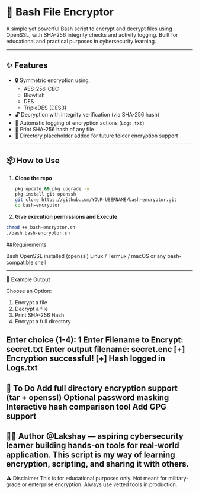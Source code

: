 # 🔐 Bash File Encryptor

A simple yet powerful Bash script to encrypt and decrypt files using OpenSSL, with SHA-256 integrity checks and activity logging. Built for educational and practical purposes in cybersecurity learning.

---

## ✨ Features

- 🔒 Symmetric encryption using:
  - AES-256-CBC
  - Blowfish
  - DES
  - TripleDES (DES3)
- 🔓 Decryption with integrity verification (via SHA-256 hash)
- 🧾 Automatic logging of encryption actions (`Logs.txt`)
- 🧮 Print SHA-256 hash of any file
- 📁 Directory placeholder added for future folder encryption support

---

## 📦 How to Use

1. **Clone the repo**
   ```bash
   pkg update && pkg upgrade -y
   pkg install git openssh 
   git clone https://github.com/YOUR-USERNAME/bash-encryptor.git
   cd bash-encryptor

2. **Give execution permissions and Execute**
  ```bash
  chmod +x bash-encryptor.sh
  ./bash bash-encryptor.sh
```


##Requirements

Bash
OpenSSL installed (openssl)
Linux / Termux / macOS or any bash-compatible shell

---

🧪 Example Output

Choose an Option:
1. Encrypt a file
2. Decrypt a file
3. Print SHA-256 Hash
4. Encrypt a full directory

Enter choice (1-4): 1
Enter Filename to Encrypt: secret.txt
Enter output filename: secret.enc
[+] Encryption successful!
[+] Hash logged in Logs.txt
---

🚧 To Do
 Add full directory encryption support (tar + openssl)
 Optional password masking
 Interactive hash comparison tool
 Add GPG support
 ----
 
🙋‍♂️ Author
@Lakshay — aspiring cybersecurity learner building hands-on tools for real-world application.
This script is my way of learning encryption, scripting, and sharing it with others.
---

⚠️ Disclaimer
This is for educational purposes only. Not meant for military-grade or enterprise encryption. Always use vetted tools in production.
